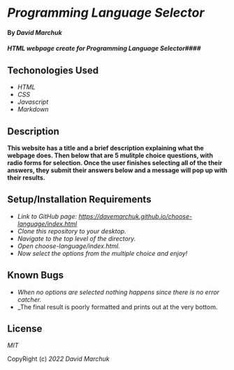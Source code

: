 # _Programming Language Selector_

#### By _**David Marchuk**_

#### _HTML webpage create for Programming Language Selector_####

## Techonologies Used

* _HTML_
* _CSS_
* _Javascript_
* _Markdown_

## Description
__This website has a title and a brief description explaining what the webpage does. Then below that are 5 mulitple choice questions, with radio forms for selection. Once the user finishes selecting all of the their answers, they submit their answers below and a message will pop up with their results.__

## Setup/Installation Requirements  
* _Link to GitHub page: https://davemarchuk.github.io/choose-language/index.html_
* _Clone this repository to your desktop._
* _Navigate to the top level of the directory._
* _Open choose-language/index.html._
* _Now select the options from the multiple choice and enjoy!_

## Known Bugs
* _When no options are selected nothing happens since there is no error catcher._
* _The final result is poorly formatted and prints out at the very bottom.

## License

_MIT_

CopyRight (c) _2022_ _David Marchuk_